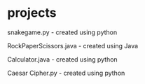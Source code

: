 # projects
snakegame.py - created using python 

RockPaperScissors.java - created using Java

Calculator.java - created using python 

Caesar Cipher.py - created using python 

